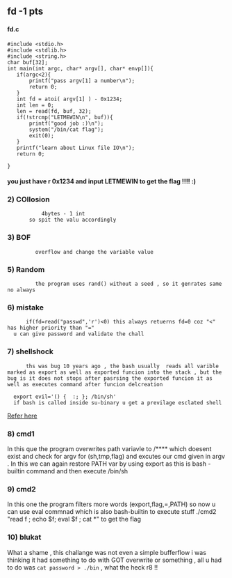  ## fd -1 pts 
 
 
 #### fd.c
 ```
#include <stdio.h>
#include <stdlib.h>
#include <string.h>
char buf[32];
int main(int argc, char* argv[], char* envp[]){
	if(argc<2){
		printf("pass argv[1] a number\n");
		return 0;
	}
	int fd = atoi( argv[1] ) - 0x1234;
	int len = 0;
	len = read(fd, buf, 32);
	if(!strcmp("LETMEWIN\n", buf)){
		printf("good job :)\n");
		system("/bin/cat flag");
		exit(0);
	}
	printf("learn about Linux file IO\n");
	return 0;

} 

```

#### you just have r 0x1234 and input LETMEWIN to get the flag !!!! :)
 
 ### 2) COllosion 
               4bytes - 1 int 
	       so spit the valu accordingly
### 3) BOF
             overflow and change the variable value
### 5) Random
             the program uses rand() without a seed , so it genrates same no always
### 6) mistake
          if(fd=read("passwd",'r')<0) this always retuerns fd=0 coz "<" has higher priority than "="
	  u can give password and validate the chall 
### 7) shellshock
          ths was bug 10 years ago , the bash usually  reads all varible marked as export as well as exported funcion into the stack , but the bug is it does not stops after pasrsing the exported funcion it as well as executes command after funcion delcreation 
	  
	  export evil='() {  :; }; /bin/sh'
	  if bash is called inside su-binary u get a previlage esclated shell 
[Refer here](https://unix.stackexchange.com/questions/157329/what-does-env-x-command-bash-do-and-why-is-it-insecure)


### 8) cmd1 
  In this que the program  overwrites path variavle to /**** which doesent exist and check for argv for (sh,tmp,flag) and excutes our cmd given in argv . In this we can  again restore PATH var by using export as this is bash - builtin command and then execute /bin/sh

### 9) cmd2 
  In this one the  program  filters  more words  (export,flag,=,PATH)
  so now u can use eval commnad which is also bash-builtin to execute  stuff 
  ./cmd2 "read f ; echo \$f; eval \$f ; cat *"  to get the flag

### 10) blukat

What a shame , this challange was not even a simple  bufferflow i was thinking it had something to do with GOT overwrite or something , all u had to do was `cat password > ./bin` , what the heck r8 !! 
